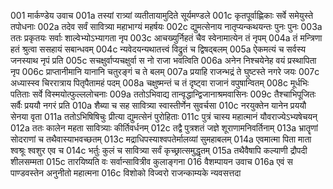 001	मार्कण्डेय उवाच
001a	तस्यां रात्र्यां व्यतीतायामुदिते सूर्यमण्डले
001c	कृतपूर्वाह्णिकाः सर्वे समेयुस्ते तपोधनाः
002a	तदेव सर्वं सावित्र्या महाभाग्यं महर्षयः
002c	द्युमत्सेनाय नातृप्यन्कथयन्तः पुनः पुनः
003a	ततः प्रकृतयः सर्वाः शाल्वेभ्योऽभ्यागता नृप
003c	आचख्युर्निहतं चैव स्वेनामात्येन तं नृपम्
004a	तं मन्त्रिणा हतं श्रुत्वा ससहायं सबान्धवम्
004c	न्यवेदयन्यथातत्त्वं विद्रुतं च द्विषद्बलम्
005a	ऐकमत्यं च सर्वस्य जनस्याथ नृपं प्रति
005c	सचक्षुर्वाप्यचक्षुर्वा स नो राजा भवत्विति
006a	अनेन निश्चयेनेह वयं प्रस्थापिता नृप
006c	प्राप्तानीमानि यानानि चतुरङ्गं च ते बलम्
007a	प्रयाहि राजन्भद्रं ते घुष्टस्ते नगरे जयः
007c	अध्यास्स्व चिररात्राय पितृपैतामहं पदम्
008a	चक्षुष्मन्तं च तं दृष्ट्वा राजानं वपुषान्वितम्
008c	मूर्धभिः पतिताः सर्वे विस्मयोत्फुल्ललोचनाः
009a	ततोऽभिवाद्य तान्वृद्धान्द्विजानाश्रमवासिनः
009c	तैश्चाभिपूजितः सर्वैः प्रययौ नगरं प्रति
010a	शैब्या च सह सावित्र्या स्वास्तीर्णेन सुवर्चसा
010c	नरयुक्तेन यानेन प्रययौ सेनया वृता
011a	ततोऽभिषिषिचुः प्रीत्या द्युमत्सेनं पुरोहिताः
011c	पुत्रं चास्य महात्मानं यौवराज्येऽभ्यषेचयन्
012a	ततः कालेन महता सावित्र्याः कीर्तिवर्धनम्
012c	तद्वै पुत्रशतं जज्ञे शूराणामनिवर्तिनाम्
013a	भ्रातॄणां सोदराणां च तथैवास्याभवच्छतम्
013c	मद्राधिपस्याश्वपतेर्मालव्यां सुमहाबलम्
014a	एवमात्मा पिता माता श्वश्रूः श्वशुर एव च
014c	भर्तुः कुलं च सावित्र्या सर्वं कृच्छ्रात्समुद्धृतम्
015a	तथैवैषापि कल्याणी द्रौपदी शीलसम्मता
015c	तारयिष्यति वः सर्वान्सावित्रीव कुलाङ्गना
016	वैशम्पायन उवाच
016a	एवं स पाण्डवस्तेन अनुनीतो महात्मना
016c	विशोको विज्वरो राजन्काम्यके न्यवसत्तदा
